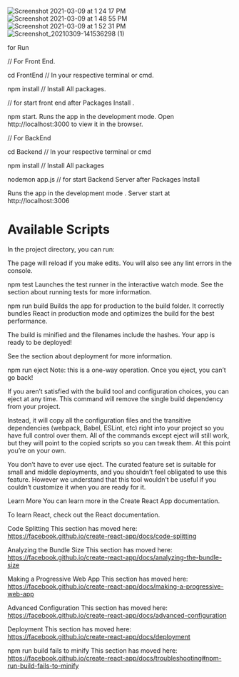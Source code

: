 ![Screenshot 2021-03-09 at 1 24 17 PM](https://user-images.githubusercontent.com/56124631/110439310-4fce9b00-80dd-11eb-883c-3642bd553cd9.png)
![Screenshot 2021-03-09 at 1 48 55 PM](https://user-images.githubusercontent.com/56124631/110443545-0af93300-80e2-11eb-8709-495457d1fa8a.png)
![Screenshot 2021-03-09 at 1 52 31 PM](https://user-images.githubusercontent.com/56124631/110443594-16e4f500-80e2-11eb-863b-7080a5d9d2cf.png)
![Screenshot_20210309-141536298 (1)](https://user-images.githubusercontent.com/56124631/110443603-1b111280-80e2-11eb-9b78-910bc8fbc34c.jpg)

for Run

// For Front End.

cd FrontEnd // In your respective terminal or cmd.

npm install // Install All packages.

// for start front end after Packages Install .

npm start.
Runs the app in the development mode.
Open http://localhost:3000 to view it in the browser.

// For BackEnd

cd Backend // In your respective terminal or cmd

npm install // Install All packages

nodemon app.js // for start Backend Server after Packages Install 

Runs the app in the development mode . Server start at http://localhost:3006 



# Available Scripts
In the project directory, you can run:


The page will reload if you make edits.
You will also see any lint errors in the console.

npm test
Launches the test runner in the interactive watch mode.
See the section about running tests for more information.

npm run build
Builds the app for production to the build folder.
It correctly bundles React in production mode and optimizes the build for the best performance.

The build is minified and the filenames include the hashes.
Your app is ready to be deployed!

See the section about deployment for more information.

npm run eject
Note: this is a one-way operation. Once you eject, you can’t go back!

If you aren’t satisfied with the build tool and configuration choices, you can eject at any time. This command will remove the single build dependency from your project.

Instead, it will copy all the configuration files and the transitive dependencies (webpack, Babel, ESLint, etc) right into your project so you have full control over them. All of the commands except eject will still work, but they will point to the copied scripts so you can tweak them. At this point you’re on your own.

You don’t have to ever use eject. The curated feature set is suitable for small and middle deployments, and you shouldn’t feel obligated to use this feature. However we understand that this tool wouldn’t be useful if you couldn’t customize it when you are ready for it.

Learn More
You can learn more in the Create React App documentation.

To learn React, check out the React documentation.

Code Splitting
This section has moved here: https://facebook.github.io/create-react-app/docs/code-splitting

Analyzing the Bundle Size
This section has moved here: https://facebook.github.io/create-react-app/docs/analyzing-the-bundle-size

Making a Progressive Web App
This section has moved here: https://facebook.github.io/create-react-app/docs/making-a-progressive-web-app

Advanced Configuration
This section has moved here: https://facebook.github.io/create-react-app/docs/advanced-configuration

Deployment
This section has moved here: https://facebook.github.io/create-react-app/docs/deployment

npm run build fails to minify
This section has moved here: https://facebook.github.io/create-react-app/docs/troubleshooting#npm-run-build-fails-to-minify
